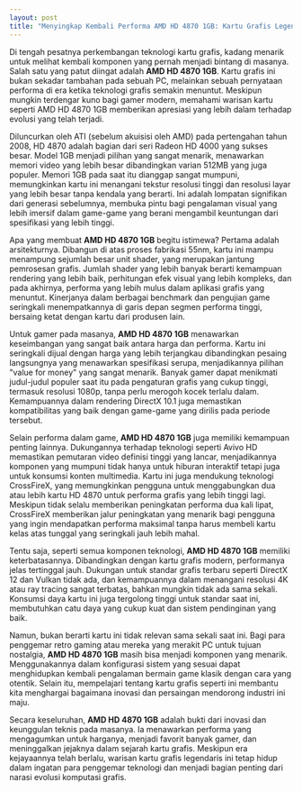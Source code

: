 ```yaml
---
layout: post
title: "Menyingkap Kembali Performa AMD HD 4870 1GB: Kartu Grafis Legendaris"
---
```


Di tengah pesatnya perkembangan teknologi kartu grafis, kadang menarik untuk melihat kembali komponen yang pernah menjadi bintang di masanya. Salah satu yang patut diingat adalah **AMD HD 4870 1GB**. Kartu grafis ini bukan sekadar tambahan pada sebuah PC, melainkan sebuah pernyataan performa di era ketika teknologi grafis semakin menuntut. Meskipun mungkin terdengar kuno bagi gamer modern, memahami warisan kartu seperti AMD HD 4870 1GB memberikan apresiasi yang lebih dalam terhadap evolusi yang telah terjadi.

Diluncurkan oleh ATI (sebelum akuisisi oleh AMD) pada pertengahan tahun 2008, HD 4870 adalah bagian dari seri Radeon HD 4000 yang sukses besar. Model 1GB menjadi pilihan yang sangat menarik, menawarkan memori video yang lebih besar dibandingkan varian 512MB yang juga populer. Memori 1GB pada saat itu dianggap sangat mumpuni, memungkinkan kartu ini menangani tekstur resolusi tinggi dan resolusi layar yang lebih besar tanpa kendala yang berarti. Ini adalah lompatan signifikan dari generasi sebelumnya, membuka pintu bagi pengalaman visual yang lebih imersif dalam game-game yang berani mengambil keuntungan dari spesifikasi yang lebih tinggi.

Apa yang membuat **AMD HD 4870 1GB** begitu istimewa? Pertama adalah arsitekturnya. Dibangun di atas proses fabrikasi 55nm, kartu ini mampu menampung sejumlah besar unit shader, yang merupakan jantung pemrosesan grafis. Jumlah shader yang lebih banyak berarti kemampuan rendering yang lebih baik, perhitungan efek visual yang lebih kompleks, dan pada akhirnya, performa yang lebih mulus dalam aplikasi grafis yang menuntut. Kinerjanya dalam berbagai benchmark dan pengujian game seringkali menempatkannya di garis depan segmen performa tinggi, bersaing ketat dengan kartu dari produsen lain.

Untuk gamer pada masanya, **AMD HD 4870 1GB** menawarkan keseimbangan yang sangat baik antara harga dan performa. Kartu ini seringkali dijual dengan harga yang lebih terjangkau dibandingkan pesaing langsungnya yang menawarkan spesifikasi serupa, menjadikannya pilihan "value for money" yang sangat menarik. Banyak gamer dapat menikmati judul-judul populer saat itu pada pengaturan grafis yang cukup tinggi, termasuk resolusi 1080p, tanpa perlu merogoh kocek terlalu dalam. Kemampuannya dalam rendering DirectX 10.1 juga memastikan kompatibilitas yang baik dengan game-game yang dirilis pada periode tersebut.

Selain performa dalam game, **AMD HD 4870 1GB** juga memiliki kemampuan penting lainnya. Dukungannya terhadap teknologi seperti Avivo HD memastikan pemutaran video definisi tinggi yang lancar, menjadikannya komponen yang mumpuni tidak hanya untuk hiburan interaktif tetapi juga untuk konsumsi konten multimedia. Kartu ini juga mendukung teknologi CrossFireX, yang memungkinkan pengguna untuk menggabungkan dua atau lebih kartu HD 4870 untuk performa grafis yang lebih tinggi lagi. Meskipun tidak selalu memberikan peningkatan performa dua kali lipat, CrossFireX memberikan jalur peningkatan yang menarik bagi pengguna yang ingin mendapatkan performa maksimal tanpa harus membeli kartu kelas atas tunggal yang seringkali jauh lebih mahal.

Tentu saja, seperti semua komponen teknologi, **AMD HD 4870 1GB** memiliki keterbatasannya. Dibandingkan dengan kartu grafis modern, performanya jelas tertinggal jauh. Dukungan untuk standar grafis terbaru seperti DirectX 12 dan Vulkan tidak ada, dan kemampuannya dalam menangani resolusi 4K atau ray tracing sangat terbatas, bahkan mungkin tidak ada sama sekali. Konsumsi daya kartu ini juga tergolong tinggi untuk standar saat ini, membutuhkan catu daya yang cukup kuat dan sistem pendinginan yang baik.

Namun, bukan berarti kartu ini tidak relevan sama sekali saat ini. Bagi para penggemar retro gaming atau mereka yang merakit PC untuk tujuan nostalgia, **AMD HD 4870 1GB** masih bisa menjadi komponen yang menarik. Menggunakannya dalam konfigurasi sistem yang sesuai dapat menghidupkan kembali pengalaman bermain game klasik dengan cara yang otentik. Selain itu, mempelajari tentang kartu grafis seperti ini membantu kita menghargai bagaimana inovasi dan persaingan mendorong industri ini maju.

Secara keseluruhan, **AMD HD 4870 1GB** adalah bukti dari inovasi dan keunggulan teknis pada masanya. Ia menawarkan performa yang mengagumkan untuk harganya, menjadi favorit banyak gamer, dan meninggalkan jejaknya dalam sejarah kartu grafis. Meskipun era kejayaannya telah berlalu, warisan kartu grafis legendaris ini tetap hidup dalam ingatan para penggemar teknologi dan menjadi bagian penting dari narasi evolusi komputasi grafis.
